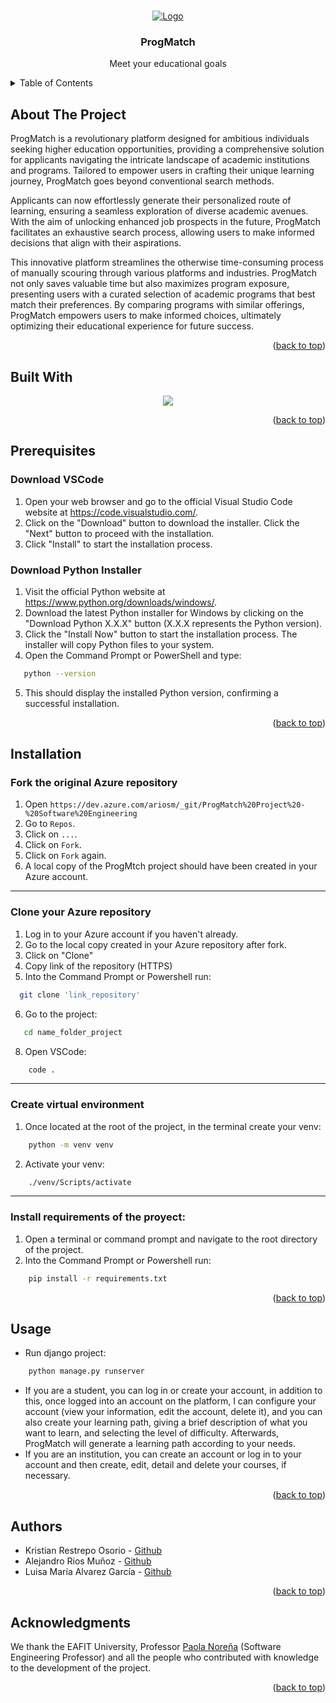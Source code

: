 <a id="readme-top"></a>

<!-- PROJECT LOGO -->
<br />
<div align="center">
  <a href="https://github.com/othneildrew/Best-README-Template">
    <img src="https://i.imgur.com/6rIYsm6.png" alt="Logo" style = "background-color:white">
  </a>

  <h3 align="center">ProgMatch</h3>
  <p>Meet your educational goals</p>
</div>



<!-- TABLE OF CONTENTS -->
<details>
  <summary>Table of Contents</summary>
  <ol>
    <li><a href="#about-the-project">About The Project</a></li>
    <li><a href="#built-with">Built With</a></li>
    <li><a href="#prerequisites">Prerequisites</a></li>
    <li><a href="#installation">Installation</a></li>
    <li><a href="#usage">Usage</a></li>
    <li><a href="#authors">Authors</a></li>
    <li><a href="#acknowledgments">Acknowledgments</a></li>
  </ol>
</details>



<!-- ABOUT THE PROJECT -->
## About The Project


ProgMatch is a revolutionary platform designed for ambitious individuals seeking higher education opportunities, providing a comprehensive solution for applicants navigating the intricate landscape of academic institutions and programs. Tailored to empower users in crafting their unique learning journey, ProgMatch goes beyond conventional search methods.

Applicants can now effortlessly generate their personalized route of learning, ensuring a seamless exploration of diverse academic avenues. With the aim of unlocking enhanced job prospects in the future, ProgMatch facilitates an exhaustive search process, allowing users to make informed decisions that align with their aspirations.

This innovative platform streamlines the otherwise time-consuming process of manually scouring through various platforms and industries. ProgMatch not only saves valuable time but also maximizes program exposure, presenting users with a curated selection of academic programs that best match their preferences. By comparing programs with similar offerings, ProgMatch empowers users to make informed choices, ultimately optimizing their educational experience for future success.

<p align="right">(<a href="#readme-top">back to top</a>)</p>


<!-- Built -->
## Built With
<p align="center">
  <a href="https://skillicons.dev">
    <img src="https://skillicons.dev/icons?i=python,js,html,css,django,tailwind,postgresql,git" />
  </a>
</p>

<p align="right">(<a href="#readme-top">back to top</a>)</p>


<!-- Prerequisites -->
## Prerequisites
### Download VSCode
1. Open your web browser and go to the official Visual Studio Code website at https://code.visualstudio.com/.
2. Click on the "Download" button to download the installer. Click the "Next" button to proceed with the installation.
3. Click "Install" to start the installation process.
   
### Download Python Installer
1. Visit the official Python website at https://www.python.org/downloads/windows/.
2. Download the latest Python installer for Windows by clicking on the "Download Python X.X.X" button (X.X.X represents the Python version).
3. Click the "Install Now" button to start the installation process. The installer will copy Python files to your system.
4. Open the Command Prompt or PowerShell and type:
```sh
   python --version
```
5. This should display the installed Python version, confirming a successful installation.

<p align="right">(<a href="#readme-top">back to top</a>)</p>

<!-- INSTALLATION -->
## Installation
### Fork the original Azure repository
1. Open ```https://dev.azure.com/ariosm/_git/ProgMatch%20Project%20-%20Software%20Engineering```
2. Go to ```Repos```.
3. Click on ```...```.
4. Click on ```Fork```.
5. Click on ```Fork``` again.
6. A local copy of the ProgMtch project should have been created in your Azure account.
<hr/>

### Clone your Azure repository
1. Log in to your Azure account if you haven't already.
2. Go to the local copy created in your Azure repository after fork.
3. Click on "Clone"
4. Copy link of the repository (HTTPS)
5. Into the Command Prompt or Powershell run:
 ```sh
   git clone 'link_repository'
```
6. Go to the project:
```sh
   cd name_folder_project
   ```
8. Open VSCode:
```sh
    code .
   ```
<hr/>

### Create virtual environment
1. Once located at the root of the project, in the terminal create your venv:
```sh
    python -m venv venv
   ```
2. Activate your venv:
```sh
    ./venv/Scripts/activate
   ```
<hr/>

### Install requirements of the proyect:
1. Open a terminal or command prompt and navigate to the root directory of the project.
2. Into the Command Prompt or Powershell run:
```sh
    pip install -r requirements.txt
   ```

<p align="right">(<a href="#readme-top">back to top</a>)</p>




<!-- USAGE -->
## Usage
* Run django project:
```sh
    python manage.py runserver
   ```
* If you are a student, you can log in or create your account, in addition to this, once logged into an account on the platform, I can configure your account (view your information, edit the account, delete it), and you can also create your learning path, giving a brief description of what you want to learn, and selecting the level of difficulty. Afterwards, ProgMatch will generate a learning path according to your needs.
* If you are an institution, you can create an account or log in to your account and then create, edit, detail and delete your courses, if necessary.

<p align="right">(<a href="#readme-top">back to top</a>)</p>


<!-- Authors -->
## Authors

* Kristian Restrepo Osorio - [Github](https://github.com/kristianrpo)
* Alejandro Rios Muñoz - [Github](https://github.com/alejoriosm04)
* Luisa María Alvarez García - [Github](https://github.com/LuisaMG01)

<p align="right">(<a href="#readme-top">back to top</a>)</p>



<!-- ACKNOWLEDGMENTS -->
## Acknowledgments

We thank the EAFIT University, Professor [Paola Noreña](https://www.linkedin.com/in/paolanorena/) (Software Engineering Professor) and all the people who contributed with knowledge to the development of the project.

<p align="right">(<a href="#readme-top">back to top</a>)</p>






